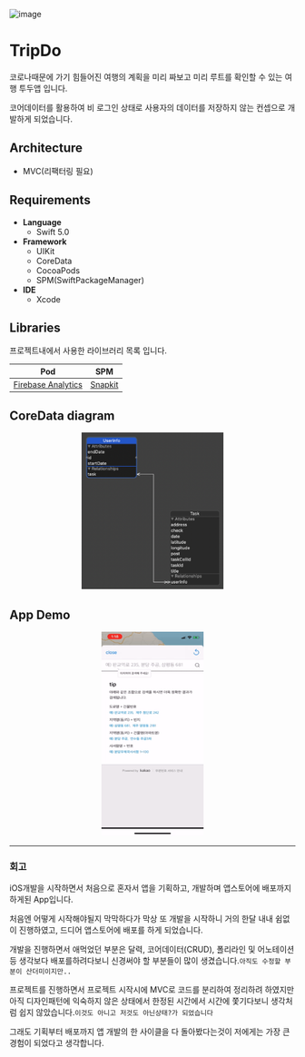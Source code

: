 ![image](https://user-images.githubusercontent.com/45344633/92738128-a8371100-f3b6-11ea-9b72-fb9adae91d98.png)


# TripDo
코로나때문에 가기 힘들어진 여행의 계획을 미리 짜보고 미리 루트를 확인할 수 있는 여행 투두앱 입니다.

코어데이터를 활용하여 비 로그인 상태로 사용자의 데이터를 저장하지 않는 컨셉으로 개발하게 되었습니다.

## Architecture

- MVC(리팩터링 필요)

## Requirements
- **Language**
  - Swift 5.0
- **Framework**
  - UIKit
  - CoreData
  - CocoaPods
  - SPM(SwiftPackageManager)
- **IDE**
  - Xcode

## Libraries
프로젝트내에서 사용한 라이브러리 목록 입니다.

| Pod | SPM |  
|:---:|:---:|
| [Firebase Analytics](https://firebase.google.com/docs/analytics/ios/start?hl=ko) | [Snapkit](https://github.com/SnapKit/SnapKit#contents) |

## CoreData diagram
<p align="center">
    <img width="250" src="./images/CoreData.png" alt="singh08prashant" />
<p>

## App Demo
<p align="center">
    <a href="https://youtu.be/52FDect9ko4">
        <img width="180" height="360" src="./images/TripDo.gif" alt="DEMO" style="zoom: 100%;" />
    </a>
<p>

---

### 회고

iOS개발을 시작하면서 처음으로 혼자서 앱을 기획하고, 개발하며 앱스토어에 배포까지 하게된 App입니다.

처음엔 어떻게 시작해야될지 막막하다가 막상 또 개발을 시작하니 거의 한달 내내 쉼없이 진행하였고, 드디어 앱스토어에 배포를 하게 되었습니다.

개발을 진행하면서 애먹었던 부분은 달력, 코어데이터(CRUD), 폴리라인 및 어노테이션등 생각보다 배포를하려다보니 신경써야 할 부분들이 많이 생겼습니다.`아직도 수정할 부분이 산더미이지만..`

프로젝트를 진행하면서 프로젝트 시작시에 MVC로 코드를 분리하여 정리하려 하였지만 아직 디자인패턴에 익숙하지 않은 상태에서 한정된 시간에서 시간에 쫓기다보니 생각처럼 쉽지 않았습니다.`이것도 아니고 저것도 아닌상태?가 되었습니다`

그래도 기획부터 배포까지 앱 개발의 한 사이클을 다 돌아봤다는것이 저에게는 가장 큰 경험이 되었다고 생각합니다.

